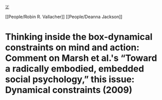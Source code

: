 [🇿](zotero://select/library/items/23HHDLHY)

[[People/Robin R. Vallacher]] [[People/Deanna Jackson]] 
# Thinking inside the box-dynamical constraints on mind and action: Comment on Marsh et al.'s “Toward a radically embodied, embedded social psychology,” this issue: Dynamical constraints (2009)

